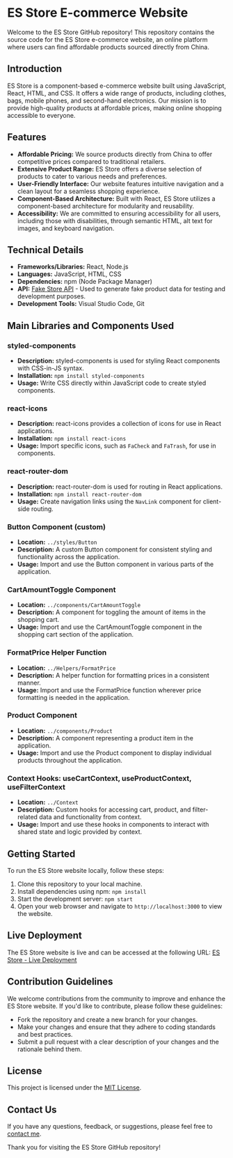 # ES Store E-commerce Website

Welcome to the ES Store GitHub repository! This repository contains the source code for the ES Store e-commerce website, an online platform where users can find affordable products sourced directly from China.

## Introduction

ES Store is a component-based e-commerce website built using JavaScript, React, HTML, and CSS. It offers a wide range of products, including clothes, bags, mobile phones, and second-hand electronics. Our mission is to provide high-quality products at affordable prices, making online shopping accessible to everyone.

## Features

- **Affordable Pricing:** We source products directly from China to offer competitive prices compared to traditional retailers.
- **Extensive Product Range:** ES Store offers a diverse selection of products to cater to various needs and preferences.
- **User-Friendly Interface:** Our website features intuitive navigation and a clean layout for a seamless shopping experience.
- **Component-Based Architecture:** Built with React, ES Store utilizes a component-based architecture for modularity and reusability.
- **Accessibility:** We are committed to ensuring accessibility for all users, including those with disabilities, through semantic HTML, alt text for images, and keyboard navigation.

## Technical Details

- **Frameworks/Libraries:** React, Node.js
- **Languages:** JavaScript, HTML, CSS
- **Dependencies:** npm (Node Package Manager)
- **API:** [Fake Store API](https://fakestoreapi.com/docs) - Used to generate fake product data for testing and development purposes.
- **Development Tools:** Visual Studio Code, Git

## Main Libraries and Components Used

### styled-components
- **Description:** styled-components is used for styling React components with CSS-in-JS syntax.
- **Installation:** `npm install styled-components`
- **Usage:** Write CSS directly within JavaScript code to create styled components.

### react-icons
- **Description:** react-icons provides a collection of icons for use in React applications.
- **Installation:** `npm install react-icons`
- **Usage:** Import specific icons, such as `FaCheck` and `FaTrash`, for use in components.

### react-router-dom
- **Description:** react-router-dom is used for routing in React applications.
- **Installation:** `npm install react-router-dom`
- **Usage:** Create navigation links using the `NavLink` component for client-side routing.

### Button Component (custom)
- **Location:** `../styles/Button`
- **Description:** A custom Button component for consistent styling and functionality across the application.
- **Usage:** Import and use the Button component in various parts of the application.

### CartAmountToggle Component
- **Location:** `../components/CartAmountToggle`
- **Description:** A component for toggling the amount of items in the shopping cart.
- **Usage:** Import and use the CartAmountToggle component in the shopping cart section of the application.

### FormatPrice Helper Function
- **Location:** `../Helpers/FormatPrice`
- **Description:** A helper function for formatting prices in a consistent manner.
- **Usage:** Import and use the FormatPrice function wherever price formatting is needed in the application.

### Product Component
- **Location:** `../components/Product`
- **Description:** A component representing a product item in the application.
- **Usage:** Import and use the Product component to display individual products throughout the application.

### Context Hooks: useCartContext, useProductContext, useFilterContext
- **Location:** `../Context`
- **Description:** Custom hooks for accessing cart, product, and filter-related data and functionality from context.
- **Usage:** Import and use these hooks in components to interact with shared state and logic provided by context.

## Getting Started

To run the ES Store website locally, follow these steps:

1. Clone this repository to your local machine.
2. Install dependencies using npm: `npm install`
3. Start the development server: `npm start`
4. Open your web browser and navigate to `http://localhost:3000` to view the website.

## Live Deployment

The ES Store website is live and can be accessed at the following URL: [ES Store - Live Deployment](https://sprightly-stardust-f01d26.netlify.app/)

## Contribution Guidelines

We welcome contributions from the community to improve and enhance the ES Store website. If you'd like to contribute, please follow these guidelines:

- Fork the repository and create a new branch for your changes.
- Make your changes and ensure that they adhere to coding standards and best practices.
- Submit a pull request with a clear description of your changes and the rationale behind them.

## License

This project is licensed under the [MIT License](LICENSE).

## Contact Us

If you have any questions, feedback, or suggestions, please feel free to [contact me](sharifsarker683@example.com).

Thank you for visiting the ES Store GitHub repository!

